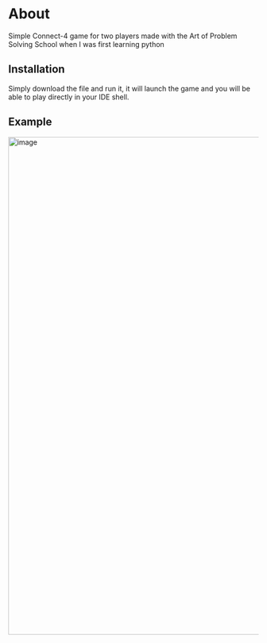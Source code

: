 # About

Simple Connect-4 game for two players made with the Art of Problem Solving School when I was first learning python 

## Installation

Simply download the file and run it, it will launch the game and you will be able to play directly in your IDE shell.


## Example

<img width="627" height="1002" alt="image" src="https://github.com/user-attachments/assets/5e957031-c5a2-4f22-91a4-316dfafadd41" />


